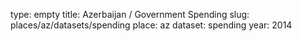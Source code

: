 type: empty
title: Azerbaijan / Government Spending
slug: places/az/datasets/spending
place: az
dataset: spending
year: 2014
